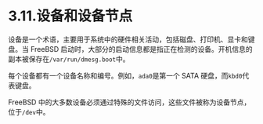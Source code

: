 # 3.11.设备和设备节点

设备是一个术语，主要用于系统中的硬件相关活动，包括磁盘、打印机、显卡和键盘。当 FreeBSD 启动时，大部分的启动信息都是指正在检测的设备。开机信息的副本被保存在`/var/run/dmesg.boot`中。

每个设备都有一个设备名称和编号。例如，`ada0`是第一个 SATA 硬盘，而`kbd0`代表键盘。

FreeBSD 中的大多数设备必须通过特殊的文件访问，这些文件被称为设备节点，位于`/dev`中。
